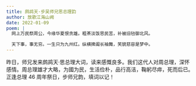 ```yaml
---
title: 鹧鸪天·步吴师兄思总理韵
author: 放歌江海山阙
date: 2022-01-09
poem: |
  网上万民祭周公，今缘华夏恨贪雄。粗茶淡饭思民苦，补被旧毡御北风。

  天下事，事无穷。一生只为九州红。纵横捭阖长袖舞，笑貌慈容是梦中。
---
```


昨日，师兄发来鹧鸪天·思总理大词，读来感慨良多。我们这代人对周总理，深怀感情。周总理雄才大略，为國为民，生活俭朴，品行高洁，鞠躬尽瘁，死而后已。正逢总理 46 周年祭日，步师兄韵，填词以记！
